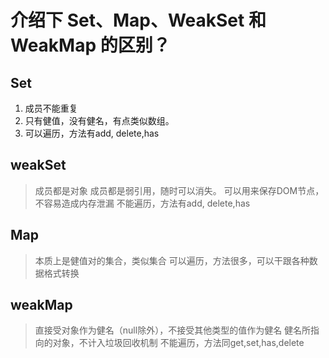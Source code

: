 # 介绍下 Set、Map、WeakSet 和 WeakMap 的区别？

## Set

 1. 成员不能重复
 2. 只有健值，没有健名，有点类似数组。
 3. 可以遍历，方法有add, delete,has
## weakSet

> 成员都是对象
> 成员都是弱引用，随时可以消失。 可以用来保存DOM节点，不容易造成内存泄漏
> 不能遍历，方法有add, delete,has

## Map
> 本质上是健值对的集合，类似集合
> 可以遍历，方法很多，可以干跟各种数据格式转换

## weakMap
> 直接受对象作为健名（null除外），不接受其他类型的值作为健名
> 健名所指向的对象，不计入垃圾回收机制
> 不能遍历，方法同get,set,has,delete